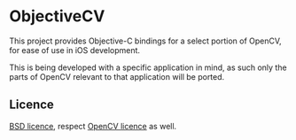 # ObjectiveCV

This project provides Objective-C bindings for a select portion of OpenCV, for ease of use in iOS development.

This is being developed with a specific application in mind, as such only the parts of OpenCV relevant to that application will be ported.

## Licence

[BSD licence](https://github.com/BlueBridgeTechnologies/ObjectiveCV/blob/master/LICENCE), respect [OpenCV licence](https://github.com/opencv/opencv/blob/master/LICENSE) as well.
